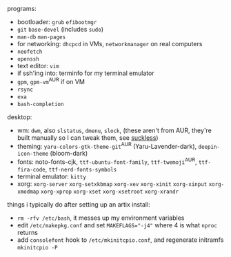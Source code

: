 programs:

* bootloader: `grub` `efibootmgr`
* `git` `base-devel` (includes `sudo`)
* `man-db` `man-pages`
* for networking: `dhcpcd` in VMs, `networkmanager` on real computers
* `neofetch`
* `openssh`
* text editor: `vim`
* if ssh'ing into: terminfo for my terminal emulator
* `gpm`, `gpm-vm`<sup>AUR</sup> if on VM
* `rsync`
* `exa`
* `bash-completion`

desktop:

* wm: `dwm`, also `slstatus`, `dmenu`, `slock`, (these aren't from AUR, they're built manually so I can tweak them, see [suckless](https://github.com/mekb-turtle/suckless))
* theming: `yaru-colors-gtk-theme-git`<sup>AUR</sup> (Yaru-Lavender-dark), `deepin-icon-theme` (bloom-dark)
* fonts: noto-fonts-cjk, `ttf-ubuntu-font-family`, `ttf-twemoji`<sup>AUR</sup>, `ttf-fira-code`, `ttf-nerd-fonts-symbols`
* terminal emulator: `kitty`
* xorg: `xorg-server` `xorg-setxkbmap` `xorg-xev` `xorg-xinit` `xorg-xinput` `xorg-xmodmap` `xorg-xprop` `xorg-xset` `xorg-xsetroot` `xorg-xrandr`

things i typically do after setting up an artix install:

* `rm -rfv /etc/bash`, it messes up my environment variables
* edit `/etc/makepkg.conf` and set `MAKEFLAGS="-j4"` where 4 is what `nproc` returns
* add `consolefont` hook to `/etc/mkinitcpio.conf`, and regenerate initramfs `mkinitcpio -P`
